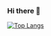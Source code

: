 ### Hi there 👋

[![Top Langs](https://github-readme-stats.vercel.app/api/top-langs/?username=owlsly94&hide=php)](https://github.com/owlsly94)

<!--
**owlsly94/owlsly94** is a ✨ _special_ ✨ repository because its `README.md` (this file) appears on your GitHub profile.

Here are some ideas to get you started:

- 🔭 I’m currently working on ...
- 🌱 I’m currently learning ...
- 👯 I’m looking to collaborate on ...
- 🤔 I’m looking for help with ...
- 💬 Ask me about ...
- 📫 How to reach me: ...
- 😄 Pronouns: ...
- ⚡ Fun fact: ...
-->
